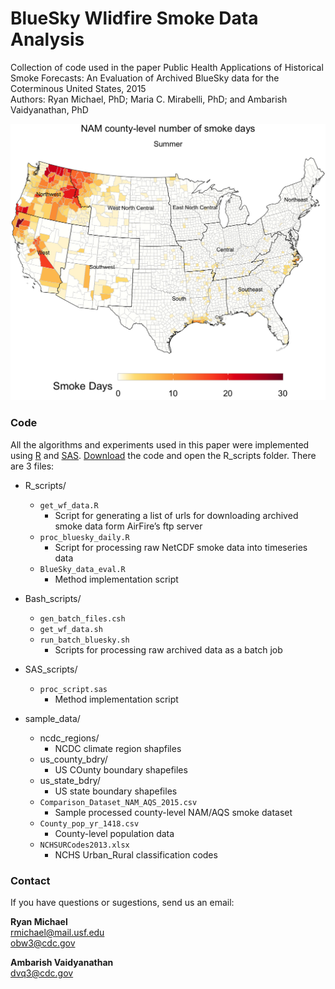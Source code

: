 # BlueSky Wlidfire Smoke Data Analysis
Collection of code used in the paper Public Health Applications of Historical Smoke Forecasts: An Evaluation of Archived BlueSky data for the Coterminous United States, 2015 <br>
Authors: Ryan Michael, PhD; Maria C. Mirabelli, PhD; and Ambarish Vaidyanathan, PhD

![wildfire smoke Concentrations](figs/NAM_summer_smk_.png)

### Code

All the algorithms and experiments used in this paper were implemented using [R](https://www.r-project.org/) and [SAS](https://www.sas.com/en_us/software/stat.html/). [Download](https://github.com/daspliff/BlueSky_smoke_analysis/archive/main.zip) the code and open the R_scripts folder. There are 3 files:

* R_scripts/
   * ```get_wf_data.R```
      - Script for generating a list of urls for downloading archived smoke data form AirFire’s ftp server 
   * ```proc_bluesky_daily.R```
      - Script for processing raw NetCDF smoke data into timeseries data
   * ```BlueSky_data_eval.R```
      - Method implementation script
 

* Bash_scripts/
   * ```gen_batch_files.csh```
   * ```get_wf_data.sh```
   * ```run_batch_bluesky.sh```
      - Scripts for processing raw archived data as a batch job

* SAS_scripts/
   * ```proc_script.sas```
      - Method implementation script

* sample_data/
   * ncdc_regions/
      - NCDC climate region shapfiles
   * us_county_bdry/
      - US COunty boundary shapefiles
   * us_state_bdry/
      - US state boundary shapefiles
   * ```Comparison_Dataset_NAM_AQS_2015.csv```
      - Sample processed county-level NAM/AQS smoke dataset
   * ```County_pop_yr_1418.csv```
      - County-level population data
   * ```NCHSURCodes2013.xlsx```
      - NCHS Urban_Rural classification codes



### Contact

If you have questions or sugestions, send us an email:

**Ryan Michael**<br>
[rmichael@mail.usf.edu](mailto:rmichael@mial.usf.edu)<br>
[obw3@cdc.gov](mailto:obw3@cdc.gov)<br>

**Ambarish Vaidyanathan**<br>
[dvq3@cdc.gov](mailto:dvq3@cdc.gov)<br>
